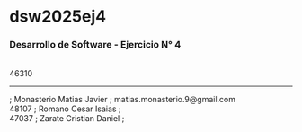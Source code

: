 <h1>dsw2025ej4</h1>
<h3>Desarrollo de Software - Ejercicio N° 4</h3><br>
46310<hr> ; Monasterio Matias Javier ; matias.monasterio.9@gmail.com<br>
48107 ; Romano Cesar Isaias ;  <br>
47037 ; Zarate Cristian Daniel ; 
